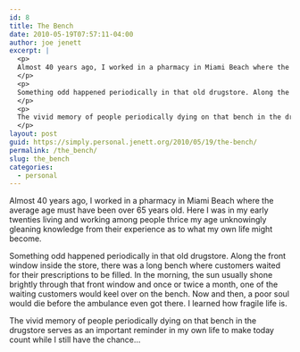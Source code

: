 ```yaml
---
id: 8
title: The Bench
date: 2010-05-19T07:57:11-04:00
author: joe jenett
excerpt: |
  <p>
  Almost 40 years ago, I worked in a pharmacy in Miami Beach where the average age  must have been over 65 years old. Here I was in my early twenties living and working among people thrice my age unknowingly gleaning knowledge from their experience as to what my own life might become.
  </p>
  <p>
  Something odd happened periodically in that old drugstore. Along the front window inside the store, there was a long bench where customers waited for their prescriptions to be filled. In the morning, the sun usually shone brightly through that front window and once or twice a month, one of the waiting customers would keel over on the bench. Now and then, a poor soul would die before the ambulance even got there. I learned how fragile life is.
  </p>
  <p>
  The vivid memory of people periodically dying on that bench in the drugstore serves as an important reminder in my own life to make today count while I still have the chance...
  </p>
layout: post
guid: https://simply.personal.jenett.org/2010/05/19/the-bench/
permalink: /the_bench/
slug: the_bench
categories:
  - personal
---
```

Almost 40 years ago, I worked in a pharmacy in Miami Beach where the average age must have been over 65 years old. Here I was in my early twenties living and working among people thrice my age unknowingly gleaning knowledge from their experience as to what my own life might become. 

Something odd happened periodically in that old drugstore. Along the front window inside the store, there was a long bench where customers waited for their prescriptions to be filled. In the morning, the sun usually shone brightly through that front window and once or twice a month, one of the waiting customers would keel over on the bench. Now and then, a poor soul would die before the ambulance even got there. I learned how fragile life is. 

The vivid memory of people periodically dying on that bench in the drugstore serves as an important reminder in my own life to make today count while I still have the chance...